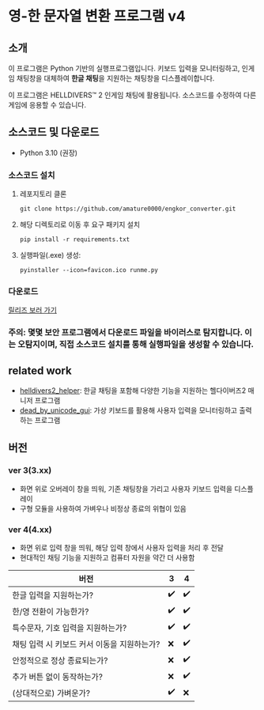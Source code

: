# 영-한 문자열 변환 프로그램 v4
## 소개
이 프로그램은 Python 기반의 실행프로그램입니다. 키보드 입력을 모니터링하고, 인게임 채팅창을 대체하여 **한글 채팅**을 지원하는 채팅창을 디스플레이합니다.

이 프로그램은 HELLDIVERS™ 2 인게임 채팅에 활용됩니다. 소스코드를 수정하여 다른 게임에 응용할 수 있습니다.

## 소스코드 및 다운로드
- Python 3.10 (권장)
### 소스코드 설치
1. 레포지토리 클론
    ```
    git clone https://github.com/amature0000/engkor_converter.git
    ```
2. 해당 디렉토리로 이동 후 요구 패키지 설치
    ```
    pip install -r requirements.txt
    ```
3. 실행파일(.exe) 생성:
    ```
    pyinstaller --icon=favicon.ico runme.py
    ```
    

### 다운로드
[릴리즈 보러 가기](https://github.com/amature0000/engkor_converter/releases)
### 주의: 몇몇 보안 프로그램에서 다운로드 파일을 바이러스로 탐지합니다. 이는 오탐지이며, 직접 소스코드 설치를 통해 실행파일을 생성할 수 있습니다.

## related work
- [helldivers2_helper](https://github.com/rubystarashe/helldivers2_helper): 한글 채팅을 포함해 다양한 기능을 지원하는 헬다이버즈2 매니저 프로그램
- [dead_by_unicode_gui](https://github.com/Codex-in-somnio/dead_by_unicode_gui): 가상 키보드를 활용해 사용자 입력을 모니터링하고 출력하는 프로그램

## 버전
### ver 3(3.xx)
- 화면 위로 오버레이 창을 띄워, 기존 채팅창을 가리고 사용자 키보드 입력을 디스플레이
- 구형 모듈을 사용하여 가벼우나 비정상 종료의 위협이 있음

### ver 4(4.xx)
- 화면 위로 입력 창을 띄워, 해당 입력 창에서 사용자 입력을 처리 후 전달
- 현대적인 채팅 기능을 지원하고 컴퓨터 자원을 약간 더 사용함

|버전                 | 3 | 4 |
|--------------------|---|---|
|한글 입력을 지원하는가?|✔️|✔️|
|한/영 전환이 가능한가?|✔️|✔️|
|특수문자, 기호 입력을 지원하는가?|✔️|✔️|
|채팅 입력 시 키보드 커서 이동을 지원하는가?|❌|✔️|
|안정적으로 정상 종료되는가?|❌|✔️|
|추가 버튼 없이 동작하는가?|❌|✔️|
|(상대적으로) 가벼운가?|✔️|❌|
